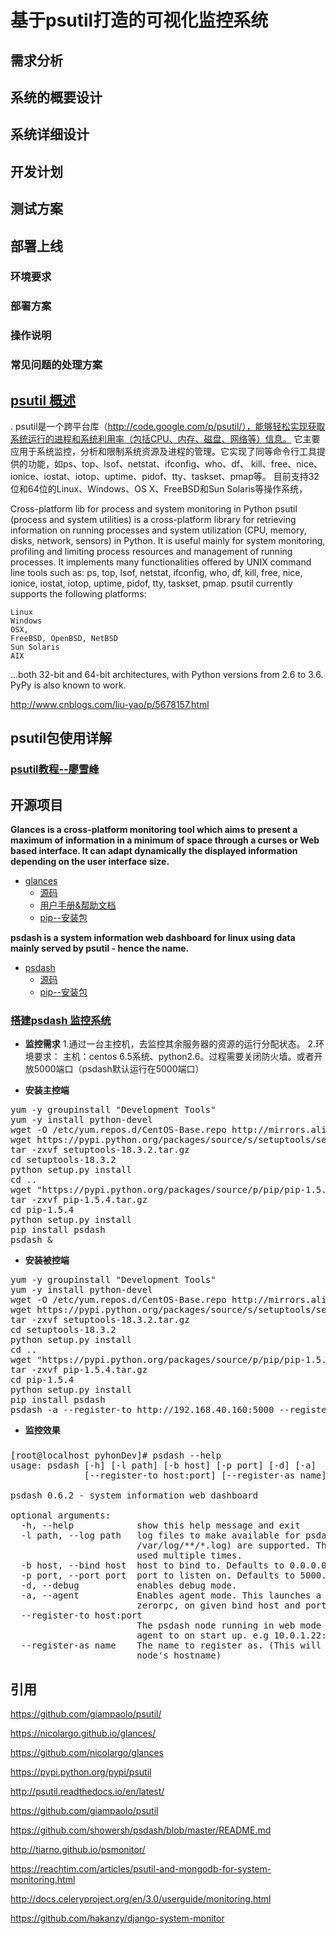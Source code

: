 # 基于psutil打造的可视化监控系统




## 需求分析


## 系统的概要设计


## 系统详细设计



## 开发计划 



## 测试方案



## 部署上线

### 环境要求

### 部署方案

### 操作说明

### 常见问题的处理方案




## [psutil 概述](https://github.com/giampaolo/psutil/)
. psutil是一个跨平台库（http://code.google.com/p/psutil/），能够轻松实现获取系统运行的进程和系统利用率（包括CPU、内存、磁盘、网络等）信息。
它主要应用于系统监控，分析和限制系统资源及进程的管理。它实现了同等命令行工具提供的功能，如ps、top、lsof、netstat、ifconfig、who、df、
kill、free、nice、ionice、iostat、iotop、uptime、pidof、tty、taskset、pmap等。
目前支持32位和64位的Linux、Windows、OS X、FreeBSD和Sun Solaris等操作系统，

Cross-platform lib for process and system monitoring in Python 
psutil (process and system utilities) is a cross-platform library for retrieving information on running processes and system utilization (CPU, memory, disks, network, sensors) in Python. It is useful mainly for system monitoring, profiling and limiting process resources and management of running processes. It implements many functionalities offered by UNIX command line tools such as: ps, top, lsof, netstat, ifconfig, who, df, kill, free, nice, ionice, iostat, iotop, uptime, pidof, tty, taskset, pmap. psutil currently supports the following platforms:

    Linux
    Windows
    OSX,
    FreeBSD, OpenBSD, NetBSD
    Sun Solaris
    AIX

...both 32-bit and 64-bit architectures, with Python versions from 2.6 to 3.6. PyPy is also known to work.


http://www.cnblogs.com/liu-yao/p/5678157.html


## psutil包使用详解

### [psutil教程--廖雪峰](https://www.liaoxuefeng.com/wiki/0014316089557264a6b348958f449949df42a6d3a2e542c000/001511052957192bb91a56a2339485c8a8c79812b400d49000)



## 开源项目

**Glances is a cross-platform monitoring tool which aims to present a maximum of information in a minimum of space through a curses or Web based interface. It can adapt dynamically the displayed information depending on the user interface size.**
* [glances](https://nicolargo.github.io/glances/) <br>
  * [源码](https://github.com/nicolargo/glances)
  * [用户手册&帮助文档](http://glances.readthedocs.io/en/latest/index.html)
  * [pip--安装包](https://pypi.python.org/pypi/Glances)

**psdash is a system information web dashboard for linux using data mainly served by psutil - hence the name.**
* [psdash](https://psutil.readthedocs.io/en/latest/) <br>
   * [源码](https://github.com/Jahaja/psdash)
   * [pip--安装包](https://pypi.python.org/pypi/psdash/0.6.2)


### [搭建psdash 监控系统](http://www.cnblogs.com/hanyifeng/p/4839127.html)

* **监控需求**
   1.通过一台主控机，去监控其余服务器的资源的运行分配状态。
   2.环境要求：
    主机：centos 6.5系统、python2.6。过程需要关闭防火墙。或者开放5000端口（psdash默认运行在5000端口）

* **安装主控端**
<pre>
yum -y groupinstall "Development Tools"
yum -y install python-devel
wget -O /etc/yum.repos.d/CentOS-Base.repo http://mirrors.aliyun.com/repo/Centos-6.repo
wget https://pypi.python.org/packages/source/s/setuptools/setuptools-18.3.2.tar.gz#md5=d30c969065bd384266e411c446a86623 --no-check-certificate
tar -zxvf setuptools-18.3.2.tar.gz
cd setuptools-18.3.2
python setup.py install
cd ..
wget "https://pypi.python.org/packages/source/p/pip/pip-1.5.4.tar.gz#md5=834b2904f92d46aaa333267fb1c922bb" --no-check-certificate
tar -zxvf pip-1.5.4.tar.gz
cd pip-1.5.4
python setup.py install
pip install psdash
psdash &
</pre>
  
* **安装被控端**
<pre>
yum -y groupinstall "Development Tools"
yum -y install python-devel
wget -O /etc/yum.repos.d/CentOS-Base.repo http://mirrors.aliyun.com/repo/Centos-6.repo
wget https://pypi.python.org/packages/source/s/setuptools/setuptools-18.3.2.tar.gz#md5=d30c969065bd384266e411c446a86623 --no-check-certificate
tar -zxvf setuptools-18.3.2.tar.gz
cd setuptools-18.3.2
python setup.py install
cd ..
wget "https://pypi.python.org/packages/source/p/pip/pip-1.5.4.tar.gz#md5=834b2904f92d46aaa333267fb1c922bb" --no-check-certificate
tar -zxvf pip-1.5.4.tar.gz
cd pip-1.5.4
python setup.py install
pip install psdash
psdash -a --register-to http://192.168.40.160:5000 --register-as $1 &
</pre>


* **监控效果**



### 
<pre>
[root@localhost pyhonDev]# psdash --help 
usage: psdash [-h] [-l path] [-b host] [-p port] [-d] [-a]
              [--register-to host:port] [--register-as name]

psdash 0.6.2 - system information web dashboard

optional arguments:
  -h, --help            show this help message and exit
  -l path, --log path   log files to make available for psdash. Patterns (e.g.
                        /var/log/**/*.log) are supported. This option can be
                        used multiple times.
  -b host, --bind host  host to bind to. Defaults to 0.0.0.0 (all interfaces).
  -p port, --port port  port to listen on. Defaults to 5000.
  -d, --debug           enables debug mode.
  -a, --agent           Enables agent mode. This launches a RPC server, using
                        zerorpc, on given bind host and port.
  --register-to host:port
                        The psdash node running in web mode to register this
                        agent to on start up. e.g 10.0.1.22:5000
  --register-as name    The name to register as. (This will default to the
                        node's hostname)
</pre>








## 引用 



https://github.com/giampaolo/psutil/

https://nicolargo.github.io/glances/

https://github.com/nicolargo/glances

https://pypi.python.org/pypi/psutil

http://psutil.readthedocs.io/en/latest/

https://github.com/giampaolo/psutil

https://github.com/showersh/psdash/blob/master/README.md

http://tiarno.github.io/psmonitor/

https://reachtim.com/articles/psutil-and-mongodb-for-system-monitoring.html

http://docs.celeryproject.org/en/3.0/userguide/monitoring.html

https://github.com/hakanzy/django-system-monitor



